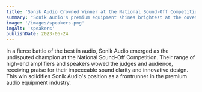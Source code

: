 ```yaml
---
title: 'Sonik Audio Crowned Winner at the National Sound-Off Competition'
summary: "Sonik Audio's premium equipment shines brightest at the coveted National Sound-Off."
image: '/images/speakers.png'
imgAlt: 'speakers'
publishDate: 2023-06-24
---
```


In a fierce battle of the best in audio, Sonik Audio emerged as the undisputed champion at the National Sound-Off Competition. Their range of high-end amplifiers and speakers wowed the judges and audience, receiving praise for their impeccable sound clarity and innovative design. This win solidifies Sonik Audio's position as a frontrunner in the premium audio equipment industry.

